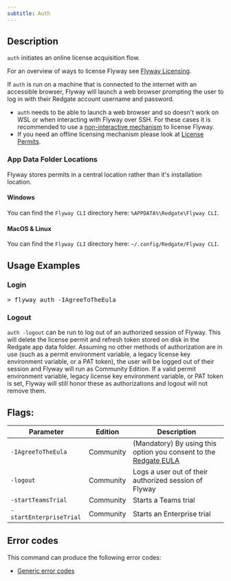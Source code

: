 ```yaml
---
subtitle: Auth
---
```


## Description

`auth` initiates an online license acquisition flow.

For an overview of ways to license Flyway see [Flyway Licensing](https://documentation.red-gate.com/flyway/getting-started-with-flyway/system-requirements/licensing).

If `auth` is run on a machine that is connected to the internet with an accessible browser, Flyway will launch a web browser prompting the user to log in with their Redgate account
username and password. 

- `auth` needs to be able to launch a web browser and so doesn't work on WSL or when interacting with Flyway over SSH. For these cases it is recommended to use a [non-interactive mechanism](https://documentation.red-gate.com/flyway/getting-started-with-flyway/system-requirements/licensing) to license Flyway.
- If you need an offline licensing mechanism please look at [License Permits](https://documentation.red-gate.com/flyway/getting-started-with-flyway/system-requirements/licensing/license-permits).

### App Data Folder Locations
Flyway stores permits in a central location rather than it's installation location.

#### Windows

You can find the `Flyway CLI` directory here: `%APPDATA%\Redgate\Flyway CLI`.

#### MacOS & Linux

You can find the `Flyway CLI` directory here: `~/.config/Redgate/Flyway CLI`.

## Usage Examples

### Login
<pre class="console"><span>&gt;</span> flyway auth -IAgreeToTheEula</pre>

### Logout
`auth -logout` can be run to log out of an authorized session of Flyway. This will delete the license permit and refresh token stored on disk in the
Redgate app data folder. Assuming no other methods of authorization are in use (such as a permit environment variable, a legacy license key environment variable, or a PAT token), the user will be
logged out of their session and Flyway will run as Community Edition. If a valid permit environment variable, legacy license key environment variable, or PAT token is set, Flyway will still
honor these as authorizations and logout will not remove them.

## Flags:

| Parameter               | Edition   | Description                                                                                       |
|-------------------------|-----------|---------------------------------------------------------------------------------------------------|
| `-IAgreeToTheEula`      | Community | (Mandatory) By using this option you consent to the [Redgate EULA](https://www.red-gate.com/eula) |
| `-logout`               | Community | Logs a user out of their authorized session of Flyway                                             |
| `-startTeamsTrial`      | Community | Starts a Teams trial                                                                              |
| `-startEnterpriseTrial` | Community | Starts an Enterprise trial                                                                        |

## Error codes

This command can produce the following error codes:
- [Generic error codes](<Exit codes and error codes/General error codes>)
